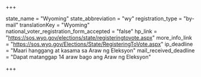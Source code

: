 +++

state_name = "Wyoming"
state_abbreviation = "wy"
registration_type = "by-mail"
translationKey = "Wyoming"
national_voter_registration_form_accepted = "false"
hp_link = "https://sos.wyo.gov/elections/state/registeringtovote.aspx"
more_info_link = "https://sos.wyo.gov/Elections/State/RegisteringToVote.aspx"
ip_deadline = "Maari hanggang at kasama sa  Araw ng Eleksyon"
mail_received_deadline = "Dapat matanggap 14 araw bago ang Araw ng Eleksyon"

+++